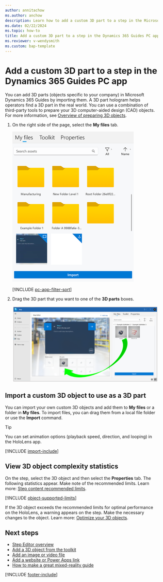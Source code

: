 ```yaml
---
author: annitachow
ms.author: anchow
description: Learn how to add a custom 3D part to a step in the Microsoft Dynamics 365 Guides PC app. 
ms.date: 02/22/2024
ms.topic: how-to
title: Add a custom 3D part to a step in the Dynamics 365 Guides PC app
ms.reviewer: v-wendysmith
ms.custom: bap-template
---
```


# Add a custom 3D part to a step in the Dynamics 365 Guides PC app

You can add 3D parts (objects specific to your company) in Microsoft Dynamics 365 Guides by importing them. A 3D part hologram helps operators find a 3D part in the real world. You can use a combination of third-party tools to prepare your 3D computer-aided design (CAD) objects. For more information, see [Overview of preparing 3D objects](./3d-content-guidelines/overview.md).

1. On the right side of the page, select the **My files** tab.

    ![Screenshot of the right-side pane with the My files tab highlighted.](media/library-panel.png "Screenshot of the right-side pane with the My files tab highlighted")

   [!INCLUDE [pc-app-filter-sort](../includes/pc-app-filter-sort.md)]

1. Drag the 3D part that you want to one of the **3D parts** boxes.

    ![Dragging a 3D part to a 3D parts box.](media/drag-3D-part.PNG "Dragging a 3D part to a 3D parts box")

## Import a custom 3D object to use as a 3D part

You can import your own custom 3D objects and add them to **My files** or a folder in **My files**. To import files, you can drag them from a local file folder or use the **Import** command.

> [!TIP]
> You can set animation options (playback speed, direction, and looping) in the HoloLens app.

[!INCLUDE [import-include](../includes/pc-app-import.md)]

## View 3D object complexity statistics

On the step, select the 3D object and then select the **Properties** tab. The following statistics appear. Make note of the recommended limits. Learn more: [Step content recommended limits](pc-app-supported-file-formats.md).

[!INCLUDE [object-supported-limits](../includes/object-supported-limits.md)]

If the 3D object exceeds the recommended limits for optimal performance on the HoloLens, a warning appears on the step. Make the necessary changes to the object. Learn more: [Optimize your 3D objects](./3d-content-guidelines/optimize-models.md). 

## Next steps

- [Step Editor overview](pc-app-step-editor-overview.md)
- [Add a 3D object from the toolkit](pc-app-add-3D-model.md)
- [Add an image or video file](pc-app-add-media.md)
- [Add a website or Power Apps link](pc-app-website-powerapps-link.md)
- [How to make a great mixed-reality guide](great-guide.md)

[!INCLUDE [footer-include](../includes/footer-banner.md)]

